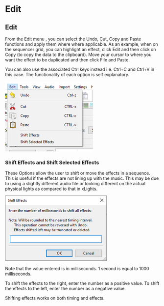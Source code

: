 # Edit

## Edit

From the Edit menu , you can select the Undo, Cut, Copy and Paste functions and apply them where where applicable.  As an example, when on the sequencer grid, you can highlight an effect, click Edit and then click on Copy \(to copy the data to the clipboard\).  Move your cursor to where you want the effect to be duplicated and then click File and Paste.

You can also use the associated Ctrl keys instead i.e. Ctrl+C and Ctrl+V in this case.  The functionality of each option is self explanatory.

![](../../.gitbook/assets/image%20%2867%29.png)

### Shift Effects and Shift Selected Effects

These Options allow the user to shift or move the effects in a sequence. This is useful if the effects are not lining up with the music.  This may be due to using a slightly different audio file or looking different on the actual physical lights as compared to that in xLights.

![](../../.gitbook/assets/image%20%28517%29.png)

Note that the value entered is in milliseconds. 1 second is equal to 1000 milliseconds.

To shift the effects to the right, enter the number as a positive value.  To shift the effects to the left, enter the number as a negative value.

Shifting effects works on both timing and effects.

